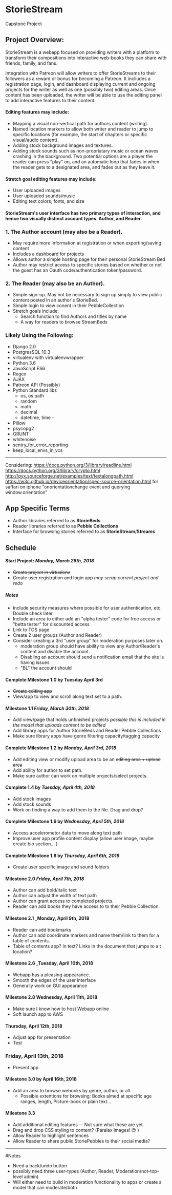 # StorieStream
Capstone Project



## Project Overview: 

StorieStream is a webapp focused on providing writers with a platform to transform their compositions into interactive web-books they can share with friends, family, and fans.

Integration with Patreon will allow writers to offer StorieStreams to their followers as a reward or bonus for becoming a Patreon. It incliudes a registration page, login, and dashboard displaying current and ongoing projects for the writer as well as one (possibly two) editing areas. Once content has been uploaded, the writer will be able to use the editing panel to add interactive features to their content. 

#### Editing features may include: 

- Mapping a visual non-vertical path for authors content (writing).
- Named location markers to allow both writer and reader to jump to specific locations (for example, the start of chapters or specific visual/audio content).
- Adding stock background images and textures. 
- Adding stock sounds such as non-propriatary music or ocean waves crashing in the background. Two potential options are a player the reader can press "play" on, and an automatic loop that fades in when the reader gets to a designated area, and fades out as they leave it.  

#### Stretch goal editing features may include:

- User uploaded images
- User uploaded sounds/music 
- Editing text colors, fonts, and size 
  
#### StorieStream's user interface has two primary types of interaction, and hence two visually distinct account types. Author, and Reader. 

### 1. The Author account (may also be a Reader).
- May require more information at registration or when exporting/saving content
- Includes a dashboard for projects
- Allows author a simple hosting page for their personal StorieStream Bed 
- Author may restrict access to specific stories based on whether or not the guest has an Oauth code/authentication token/password. 

### 2. The Reader (may also be an Author). 

- Simple sign-up. May not be necessary to sign up simply to view public content posted in an author's StorieBed. 
- Simple login to view conent in their PebbleCollection 
- Stretch goals include:
  - Search function to find Authors and titles by name 
  - A way for readers to browse StreamBeds  
 
  



### Likely Using the Following: 
- Django 2.0 
- PostgresSQL 10.3
- virtualenv with virtualenvwrapper
- Python 3.6 
- JavaScript ES6
- Regex
- AJAX
- Patreon API (Possibly)
- Python Standard libs
  - os, os path
  - random 
  - math
  - decimal
  - datetime, time -
- Pillow
- psycopg2
- GRUNT
- whitenoise 
- sentry_for_error_reporting
- keep_local_envs_in_vcs
  

----- 
Considering: 
 https://docs.python.org/3/library/readline.html 
https://docs.python.org/3/library/crypto.html
http://pyx.sourceforge.net/examples/text/textalongpath.html
https://w3c.github.io/deviceorientation/spec-source-orientation.html
for saffari on iphone "onorientationchange event and querying window.orientation"  


## App Specific Terms 

- Author libraries referred to as __StorieBeds__
- Reader libraries referred to as __Pebble Collections__ 
- Interface for browsing stories referred to as  __StorieStream__/__Streams__



## Schedule 

#### Start Project: _Monday, March 26th, 2018_ 
- ~~Create project in virtualenv~~ 
- ~~Create user registration and login app~~ _may scrap current project and redo_
##### Notes 
  - Include security measures where possible for user authentication, etc. Double check later.
  - Include an area to either add an "alpha tester" code for free access or "betta tester" for discounted access
  - Link to TOS page 
- Create 2 user groups (Author and Reader) 
- Consider creating a 3rd "user group" for moderation purposes later on. 
  - moderation group should have ability to view any Author/Reader's content and disable the account. 
  - Disabling an account should send a notification email that the site is having issues 
  - "BL" the account should 

#### Complete Milestone 1.0 by Tuesday April 3rd 
- ~~Create editing app~~
- View/app to view and scroll along text set to a path. 

#### Milestone 1.1 _Friday, March 30th, 2018_ 
- Add view/page that holds unfinished projects _possible this is included in the model that uploads content to be edited_
- Add library apps for Author StorieBeds and Reader Pebble Collections 
- Make sure library apps have genre filtering capacity/tagging capacity 

#### Complete Milestone 1.2 by _Monday, April 3rd, 2018_ 
- Add editing view or modify upload area to be an ~~editing area + upload area~~
- Add ability for author to set path. 
- Make sure author can work on multiple projects/select projects. 

#### Complete 1.4 by _Tuesday, April 4th, 2018_ 
- Add stock images
- Add stock sounds
- Work on finding a way to add them to the file. Drag and drop?

#### Complete Milestone 1.6 by _Wednesday, April 5th, 2018_ 
- Access accelerometor data to move along text path 
- Improve user app profile content display (allow user image, maybe create bio section... )

#### Complete Milestone 1.8 by _Thursday, April 6th, 2018_
- Create user specific image and sound folders 

#### Milestone 2.0 _Friday, April 7th, 2018_
- Author can add bold/italic text
- Author can adjust the width of text path 
- Author can grant access to completed projects. 
- Reader can add books they have access to to their Pebble Collection. 

#### Milestone 2.1  _Monday, April 9th, 2018
- Reader can add bookmarks 
- Author can add coordinate markers and name them/link to them for a table of contents. 
- Table of contents app? In text? Links in the document that jumps to a t location? 

#### Milestone 2.6  _Tuesday, April 10th, 2018 
- Webapp has a pleasing appearance. 
- Smooth the edges of the user interface
- Generally work on GUI appearance 
  

#### Milestone 2.8  Wednesday, April 11th, 2018
- Make sure I know how to host Webapp online 
- Soft launch app to AWS

#### Thursday, April 12th, 2018 
- Adjust app for presentation 
- Test

### Friday, April 13th, 2018 
- Present app 

#### Milestone 3.0 by April 16th, 2018
- Add an area to browse webooks by genre, author, or all 
  - Possible extentions for browsing: Books aimed at specific age ranges, length, Picture-book or plain text... 
  
#### Milestone 3.3 
- Add additional editing features -- Not sure what these are yet. 
- Drag and drop CSS styling to content? (Paralax images! :wink: ) 
- Allow Reader to highlight sentences 
- Allow Reader to share public StoriePebbles to their social media? 



---
#Notes  
- Need a back/undo button 
- possibly need three user-types (Author, Reader, Moderation/not-top-level admin)
- Will either need to build in moderation functionality to apps or create a model that can moderate/both




